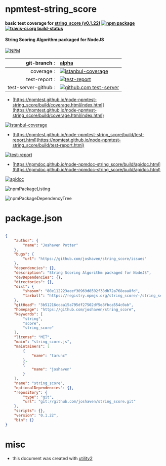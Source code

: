 # npmtest-string_score

#### basic test coverage for  [string_score (v0.1.22)](https://github.com/joshaven/string_score)  [![npm package](https://img.shields.io/npm/v/npmtest-string_score.svg?style=flat-square)](https://www.npmjs.org/package/npmtest-string_score) [![travis-ci.org build-status](https://api.travis-ci.org/npmtest/node-npmtest-string_score.svg)](https://travis-ci.org/npmtest/node-npmtest-string_score)

#### String Scoring Algorithm packaged for NodeJS

[![NPM](https://nodei.co/npm/string_score.png?downloads=true&downloadRank=true&stars=true)](https://www.npmjs.com/package/string_score)

| git-branch : | [alpha](https://github.com/npmtest/node-npmtest-string_score/tree/alpha)|
|--:|:--|
| coverage : | [![istanbul-coverage](https://npmtest.github.io/node-npmtest-string_score/build/coverage.badge.svg)](https://npmtest.github.io/node-npmtest-string_score/build/coverage.html/index.html)|
| test-report : | [![test-report](https://npmtest.github.io/node-npmtest-string_score/build/test-report.badge.svg)](https://npmtest.github.io/node-npmtest-string_score/build/test-report.html)|
| test-server-github : | [![github.com test-server](https://npmtest.github.io/node-npmtest-string_score/GitHub-Mark-32px.png)](https://npmtest.github.io/node-npmtest-string_score/build/app/index.html) | | build-artifacts : | [![build-artifacts](https://npmtest.github.io/node-npmtest-string_score/glyphicons_144_folder_open.png)](https://github.com/npmtest/node-npmtest-string_score/tree/gh-pages/build)|

- [https://npmtest.github.io/node-npmtest-string_score/build/coverage.html/index.html](https://npmtest.github.io/node-npmtest-string_score/build/coverage.html/index.html)

[![istanbul-coverage](https://npmtest.github.io/node-npmtest-string_score/build/screenCapture.buildCi.browser.%252Ftmp%252Fbuild%252Fcoverage.lib.html.png)](https://npmtest.github.io/node-npmtest-string_score/build/coverage.html/index.html)

- [https://npmtest.github.io/node-npmtest-string_score/build/test-report.html](https://npmtest.github.io/node-npmtest-string_score/build/test-report.html)

[![test-report](https://npmtest.github.io/node-npmtest-string_score/build/screenCapture.buildCi.browser.%252Ftmp%252Fbuild%252Ftest-report.html.png)](https://npmtest.github.io/node-npmtest-string_score/build/test-report.html)

- [https://npmdoc.github.io/node-npmdoc-string_score/build/apidoc.html](https://npmdoc.github.io/node-npmdoc-string_score/build/apidoc.html)

[![apidoc](https://npmdoc.github.io/node-npmdoc-string_score/build/screenCapture.buildCi.browser.%252Ftmp%252Fbuild%252Fapidoc.html.png)](https://npmdoc.github.io/node-npmdoc-string_score/build/apidoc.html)

![npmPackageListing](https://npmtest.github.io/node-npmtest-string_score/build/screenCapture.npmPackageListing.svg)

![npmPackageDependencyTree](https://npmtest.github.io/node-npmtest-string_score/build/screenCapture.npmPackageDependencyTree.svg)



# package.json

```json

{
    "author": {
        "name": "Joshaven Potter"
    },
    "bugs": {
        "url": "https://github.com/joshaven/string_score/issues"
    },
    "dependencies": {},
    "description": "String Scoring Algorithm packaged for NodeJS",
    "devDependencies": {},
    "directories": {},
    "dist": {
        "shasum": "80e112223aeef30969d8502f38db72a768eaa8fd",
        "tarball": "https://registry.npmjs.org/string_score/-/string_score-0.1.22.tgz"
    },
    "gitHead": "3b51216ccaa15a795df27502df5e8fbca554c0ab",
    "homepage": "https://github.com/joshaven/string_score",
    "keywords": [
        "string",
        "score",
        "string_score"
    ],
    "license": "MIT",
    "main": "string_score.js",
    "maintainers": [
        {
            "name": "tarunc"
        },
        {
            "name": "joshaven"
        }
    ],
    "name": "string_score",
    "optionalDependencies": {},
    "repository": {
        "type": "git",
        "url": "git://github.com/joshaven/string_score.git"
    },
    "scripts": {},
    "version": "0.1.22",
    "bin": {}
}
```



# misc
- this document was created with [utility2](https://github.com/kaizhu256/node-utility2)
